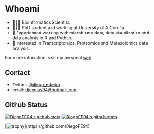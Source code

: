 # Whoami

- 👨🏻‍💻 Bioinformatics Scientist.
- 👨🏻‍🎓 PhD student and working at University of A Coruña.
- 🦠 Experienced working with microbiome data, data visualization and data analysis in R and Python.
- 👀 Interested in Transcriptomics, Proteomics and Metabolomics data analysis.

For more infomation, visit my personal [web](https://diegofe94.github.io)

## Contact

- Twitter: [@diego_edreira](https://x.com/diego_edreira)
- email: diegolas94@hotmail.com

## Github Status
[![DiegoFE94's github stats](https://github-readme-stats-git-masterorgs-github-readme-stats-team.vercel.app/api?username=DiegoFE94&include_orgs=true&show_icons=true&hide_border=true&theme=transparent&locale=en&hide=contribs
)](https://github.com/DiegoFE94)
[![DiegoFE94's github stats](https://github-readme-stats.vercel.app/api/top-langs/?username=DiegoFE94&exclude_repo=DiegoFE94.github.io&show_icons=true&hide_border=true&title_color=004386&icon_color=004386&layout=compact&count_private=true&langs_count=8&theme=transparent)](https://github.com/DiegoFE94)

[![trophy](https://github-profile-trophy.vercel.app/?username=DiegoFE94&include_orgs=true&theme=algolia&no-bg=true&no-frame=true&rank=-?)](https://github.com/DiegoFE94)
